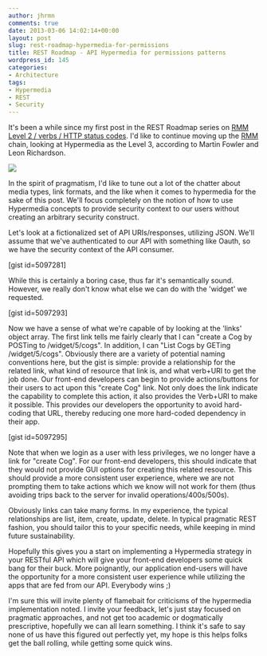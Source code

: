 ```yaml
---
author: jhrmn
comments: true
date: 2013-03-06 14:02:14+00:00
layout: post
slug: rest-roadmap-hypermedia-for-permissions
title: REST Roadmap - API Hypermedia for permissions patterns
wordpress_id: 145
categories:
- Architecture
tags:
- Hypermedia
- REST
- Security
---
```


It's been a while since my first post in the REST Roadmap series on [RMM Level 2 / verbs / HTTP status codes](http://pragmaticapi.com/2012/12/25/rest-roadmap-upgrading-richardson-maturity-model/). I'd like to continue moving up the [RMM](http://martinfowler.com/articles/richardsonMaturityModel.html) chain, looking at Hypermedia as the Level 3, according to Martin Fowler and Leon Richardson.

![](http://res.cloudinary.com/jhrmn/image/upload/v1362658583/rmm_level_3_zf1hpv.png)

In the spirit of pragmatism, I'd like to tune out a lot of the chatter about media types, link formats, and the like when it comes to hypermedia for the sake of this post. We'll focus completely on the notion of how to use Hypermedia concepts to provide security context to our users without creating an arbitrary security construct.
<!-- more -->
Let's look at a fictionalized set of API URIs/responses, utilizing JSON. We'll assume that we've authenticated to our API with something like Oauth, so we have the security context of the API consumer.

[gist id=5097281]

While this is certainly a boring case, thus far it's semantically sound. However, we really don't know what else we can do with the 'widget' we requested. 

[gist id=5097293]

Now we have a sense of what we're capable of by looking at the 'links' object array. The first link tells me fairly clearly that I can "create a Cog by POSTing to /widget/5/cogs". In addition, I can "List Cogs by GETing /widget/5/cogs". Obviously there are a variety of potential naming conventions here, but the gist is simple: provide a relationship for the related link, what kind of resource that link is, and what verb+URI to get the job done.
Our front-end developers can begin to provide actions/buttons for their users to act upon this "create Cog" link. Not only does the link indicate the capability to complete this action, it also provides the Verb+URI to make it possible. This provides our developers the opportunity to avoid hard-coding that URL, thereby reducing one more hard-coded dependency in their app.

[gist id=5097295]

Note that when we login as a user with less privileges, we no longer have a link for "create Cog". For our front-end developers, this should indicate that they would not provide GUI options for creating this related resource. This should provide a more consistent user experience, where we are not prompting them to take actions which we know will not work for them (thus avoiding trips back to the server for invalid operations/400s/500s).

Obviously links can take many forms. In my experience, the typical relationships are list, item, create, update, delete. In typical pragmatic REST fashion, you should tailor this to your specific needs, while keeping in mind future sustainability.

Hopefully this gives you a start on implementing a Hypermedia strategy in your RESTful API which will give your front-end developers some quick bang for their buck. More poignantly, our application end-users will have the opportunity for a more consistent user experience while utilizing the apps that are fed from our API. Everybody wins ;)

I'm sure this will invite plenty of flamebait for criticisms of the hypermedia implementation noted. I invite your feedback, let's just stay focused on pragmatic approaches, and not get too academic or dogmatically prescriptive, hopefully we can all learn something. I think it's safe to say none of us have this figured out perfectly yet, my hope is this helps folks get the ball rolling, while getting some quick wins.
